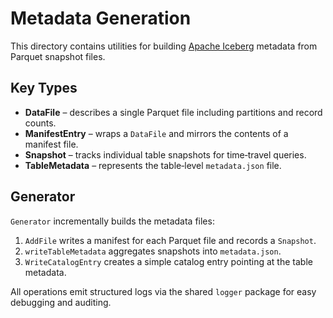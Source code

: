 # Metadata Generation

This directory contains utilities for building [Apache Iceberg](https://iceberg.apache.org/) metadata from Parquet snapshot files.

## Key Types
- **DataFile** – describes a single Parquet file including partitions and record counts.
- **ManifestEntry** – wraps a `DataFile` and mirrors the contents of a manifest file.
- **Snapshot** – tracks individual table snapshots for time‑travel queries.
- **TableMetadata** – represents the table‑level `metadata.json` file.

## Generator

`Generator` incrementally builds the metadata files:
1. `AddFile` writes a manifest for each Parquet file and records a `Snapshot`.
2. `writeTableMetadata` aggregates snapshots into `metadata.json`.
3. `WriteCatalogEntry` creates a simple catalog entry pointing at the table metadata.

All operations emit structured logs via the shared `logger` package for easy debugging and auditing.
